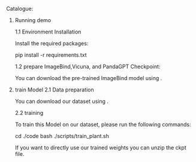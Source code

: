Catalogue:

1. Running demo

   1.1  Environment Installation
   
      Install the required packages:
   
      pip install -r requirements.txt
   
   1.2 prepare ImageBind,Vicuna, and PandaGPT Checkpoint:
   
      You can download the pre-trained ImageBind model using . 
2. train Model
   2.1 Data preparation
   
      You can download our dataset using .
   
   2.2 training
   
      To train this Model on our dataset, please run the following commands:
   
      cd ./code
      bash ./scripts/train_plant.sh
   
      If you want to directly use our trained weights you can unzip the ckpt file.
   
